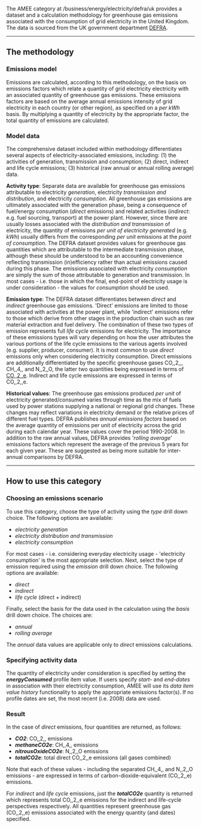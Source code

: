 The AMEE category at /business/energy/electricity/defra/uk provides a
dataset and a calculation methodology for greenhouse gas emissions
associated with the consumption of grid electricity in the United
Kingdom. The data is sourced from the UK government department
[DEFRA](http://www.defra.gov.uk/environment/economy/business-efficiency/reporting).

-----

## The methodology

### Emissions model

Emissions are calculated, according to this methodology, on the basis on
emissions factors which relate a quantity of grid electricity
electricity with an associated quantity of greenhouse gas emissions.
These emissions factors are based on the average annual emissions
intensity of grid electricity in each country (or other region), as
specified on a *per kWh* basis. By multiplying a quantity of electricity
by the appropriate factor, the total quantity of emissions are
calculated.

### Model data

The comprehensive dataset included within methodology differentiates
several aspects of electricity-associated emissions, including: (1) the
activities of generation, transmission and consumption; (2) direct,
indirect and life cycle emissions; (3) historical (raw annual or annual
rolling average) data.

**Activity type**: Separate data are available for greenhouse gas
emissions attributable to electricity *generation*, electricity
*transmission and distribution*, and electricity *consumption*. All
greenhouse gas emissions are ultimately associated with the generation
phase, being a consequence of fuel/energy consumption (*direct*
emissions) and related activities (*indirect*: e.g. fuel sourcing,
transport) at the power plant. However, since there are usually losses
associated with the *distribution and transmission* of electricity, the
quantity of emissions *per unit of electricity generated* (e.g. *kWh*)
usually differs from the corresponding *per unit* emissions at the
*point of consumption*. The DEFRA dataset provides values for greenhouse
gas quantities which are attributable to the intermediate transmission
phase, although these should be understood to be an accounting
convenience reflecting transmission (in)efficiency rather than actual
emissions caused during this phase. The emissions associated with
electricity *consumption* are simply the sum of those attributable to
generation and transmission. In most cases - i.e. those in which the
final, end-point of electricity usage is under consideration - the
values for *consumption* should be used.

**Emission type**: The DEFRA dataset differentiates between *direct* and
*indirect* greenhouse gas emissions. 'Direct' emissions are limited to
those associated with activities at the power plant, while 'indirect'
emissions refer to those which derive from other stages in the
production chain such as raw material extraction and fuel delivery. The
combination of these two types of emission represents full *life cycle*
emissions for electricity. The importance of these emissions types will
vary depending on how the user attributes the various portions of the
life cycle emissions to the various agents involved (e.g. supplier,
producer, consumer). It is most common to use *direct* emissions only
when considering electricity consumption. Direct emissions are
additionally differentiated by the specific greenhouse gases CO,,2,,,
CH,,4,, and N,,2,,O, the latter two quantities being expressed in terms
of [CO,,2,,e](Greenhouse_gases_Global_warming_potentials). Indirect and
life cycle emissions are expressed in terms of CO,,2,,e.

**Historical values**: The greenhouse gas emissions produced *per unit*
of electricity generated/consumed varies through time as the mix of
fuels used by power stations supplying a national or regional grid
changes. These changes may reflect variations in electricity demand or
the relative prices of different fuel types. DEFRA publishes *annual
emissions factors* based on the average quantity of emissions per unit
of electricity across the grid during each calendar year. These values
cover the period 1990-2008. In addition to the raw annual values, DEFRA
provides '*rolling average*' emissions factors which represent the
average of the previous 5 years for each given year. These are suggested
as being more suitable for inter-annual comparisons by DEFRA.

-----

## How to use this category

### Choosing an emissions scenario

To use this category, choose the type of activity using the *type* drill
down choice. The following options are available:

  - *electricity generation*
  - *electricity distribution and transmission*
  - *electricity consumption*

For most cases - i.e. considering everyday electricity usage -
'electricity consumption' is the most appropriate selection. Next,
select the type of emission required using the *emission* drill down
choice. The following options are available:

  - *direct*
  - *indirect*
  - *life cycle* (direct + indirect)

Finally, select the basis for the data used in the calculation using the
*basis* drill down choice. The choices are:

  - *annual*
  - *rolling average*

The *annual* data values are applicable only to *direct* emissions
calculations.

### Specifying activity data

The quantity of electricity under consideration is specified by setting
the ***energyConsumed*** profile item value. If users specify *start-*
and *end-dates* in association with their electricity consumption, AMEE
will use its *data item value history* functionality to apply the
appropriate emissions factor(s). If no profile dates are set, the most
recent (i.e. 2008) data are used.

### Result

In the case of *direct* emissions, four quantities are returned, as
follows:

  - ***CO2***: CO,,2,, emissions
  - ***methaneCO2e***: CH,,4,, emissions
  - ***nitrousOxideCO2e***: N,,2,,O emissions
  - ***totalCO2e***: total direct CO,,2,,e emissions (all gases
    combined)

Note that each of these values - including the separated CH,,4,, and
N,,2,,O emissions - are expressed in terms of carbon-dioxide-equivalent
(CO,,2,,e) emissions.

For *indirect* and *life cycle* emissions, just the ***totalCO2e***
quantity is returned which represents total CO,,2,,e emissions for the
indirect and life-cycle perspectives respectively. All quantities
represent greenhouse gas (CO,,2,,e) emissions associated with the energy
quantity (and dates) specified.

